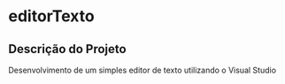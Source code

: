# editorTexto
## Descrição do Projeto
<p>Desenvolvimento de um simples editor de texto utilizando o Visual Studio </p>



